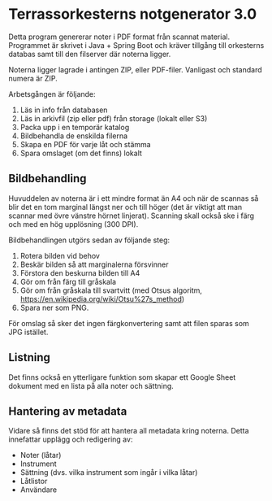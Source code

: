 # Terrassorkesterns notgenerator 3.0

Detta program genererar noter i PDF format från scannat material. Programmet är skrivet i Java + Spring Boot och kräver tillgång till orkesterns databas samt till den filserver där noterna ligger.

Noterna ligger lagrade i antingen ZIP,  eller PDF-filer. Vanligast och standard numera är ZIP.

Arbetsgången är följande:
1. Läs in info från databasen
2. Läs in arkivfil (zip eller pdf) från storage (lokalt eller S3)
3. Packa upp i en temporär katalog
4. Bildbehandla de enskilda filerna
5. Skapa en PDF för varje låt och stämma
6. Spara omslaget (om det finns) lokalt

## Bildbehandling
Huvuddelen av noterna är i ett mindre format än A4 och när de scannas så blir det en tom marginal längst ner och till höger (det är viktigt att man scannar med övre vänstre hörnet linjerat). Scanning skall också ske i färg och med en hög upplösning (300 DPI).

Bildbehandlingen utgörs sedan av följande steg:
1. Rotera bilden vid behov
2. Beskär bilden så att marginalerna försvinner
3. Förstora den beskurna bilden till A4
4. Gör om från färg till gråskala
5. Gör om från gråskala till svartvitt (med Otsus algoritm, https://en.wikipedia.org/wiki/Otsu%27s_method)
6. Spara ner som PNG.

För omslag så sker det ingen färgkonvertering samt att filen sparas som JPG istället.

## Listning
Det finns också en ytterligare funktion som skapar ett Google Sheet dokument med en lista på alla noter och sättning.

## Hantering av metadata
Vidare så finns det stöd för att hantera all metadata kring noterna. Detta innefattar upplägg och redigering av:
* Noter (låtar)
* Instrument
* Sättning (dvs. vilka instrument som ingår i vilka låtar)
* Låtlistor
* Användare
